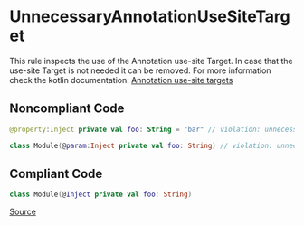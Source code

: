 # UnnecessaryAnnotationUseSiteTarget

This rule inspects the use of the Annotation use-site Target. In case that the use-site Target is not needed it can
be removed. For more information check the kotlin documentation:
[Annotation use-site targets](https://kotlinlang.org/docs/annotations.html#annotation-use-site-targets)

## Noncompliant Code

```kotlin
@property:Inject private val foo: String = "bar" // violation: unnecessary @property:

class Module(@param:Inject private val foo: String) // violation: unnecessary @param:
```
## Compliant Code

```kotlin
class Module(@Inject private val foo: String)
```

[Source](https://detekt.dev/docs/rules/style#unnecessaryannotationusesitetarget)
